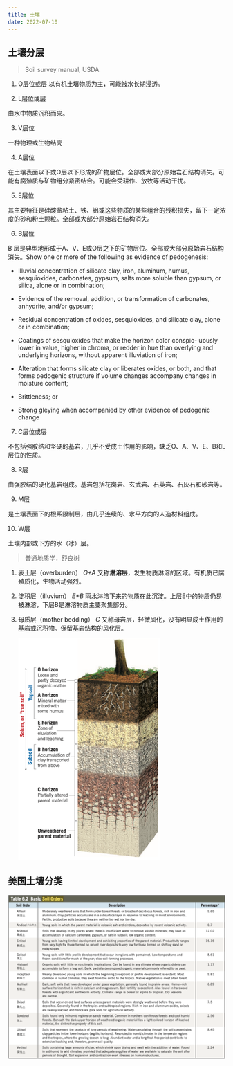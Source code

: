 ```yaml
---
title: 土壤
date: 2022-07-10
---
```


## 土壤分层

> Soil survey manual, USDA

1. O层位或层
  以有机土壤物质为主，可能被水长期浸透。

2. L层位或层

  由水中物质沉积而来。

3. V层位

  一种物理或生物结壳

4. A层位

  在土壤表面以下或O层以下形成的矿物层位。全部或大部分原始岩石结构消失。可能有腐殖质与矿物组分紧密结合。可能会受耕作、放牧等活动干扰。

5. E层位

  其主要特征是硅酸盐粘土、铁、铝或这些物质的某些组合的残积损失，留下一定浓度的砂和粉土颗粒。全部或大部分原始岩石结构消失。

6. B层位

  B 层是典型地形成于A、V、E或O层之下的矿物层位。全部或大部分原始岩石结构消失。Show one or more of the following as evidence of pedogenesis:

  - Illuvial concentration of silicate clay, iron, aluminum, humus, sesquioxides, carbonates, gypsum, salts more soluble than gypsum, or silica, alone or in combination;

  - Evidence of the removal, addition, or transformation of carbonates, anhydrite, and/or gypsum;

  - Residual concentration of oxides, sesquioxides, and silicate clay, alone or in combination;

  - Coatings of sesquioxides that make the horizon color conspic- uously lower in value, higher in chroma, or redder in hue than overlying and underlying horizons, without apparent illuviation of iron;

  - Alteration that forms silicate clay or liberates oxides, or both, and that forms pedogenic structure if volume changes accompany changes in moisture content;

  - Brittleness; or

  - Strong gleying when accompanied by other evidence of pedogenic change

7. C层位或层

  不包括强胶结和坚硬的基岩，几乎不受成土作用的影响，缺乏O、A、V、E、B和L层位的性质。

8. R层

  由强胶结的硬化基岩组成。基岩包括花岗岩、玄武岩、石英岩、石灰石和砂岩等。

9. M层

  是土壤表面下的根系限制层，由几乎连续的、水平方向的人造材料组成。

10. W层

  土壤内部或下方的水（冰）层。

> 普通地质学，舒良树

1. 表土层（overburden）
    *O+A* 又称**淋溶层**，发生物质淋溶的区域。有机质已腐殖质化，生物活动强烈。
2. 淀积层（illuvium）
    *E+B* 雨水淋溶下来的物质在此沉淀。上层E中的物质仍易被淋溶，下层B是淋溶物质主要聚集部分。
3. 母质层（mother bedding）
    *C* 又称母岩层，轻微风化，没有明显成土作用的基岩或沉积物。保留基岩结构的风化层。

    <img src="/assets/images/soil_profile.png" alt="soil_profile" style="zoom:50%;" />

## 美国土壤分类

![basic_soil_orders](/assets/images/basic_soil_orders.png)
